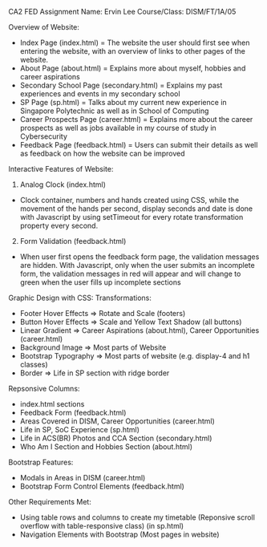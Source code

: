 CA2 FED Assignment
Name: Ervin Lee
Course/Class: DISM/FT/1A/05

Overview of Website:
- Index Page (index.html) = The website the user should first see when entering the website, with an overview of links to other pages of the website.
- About Page (about.html) = Explains more about myself, hobbies and career aspirations
- Secondary School Page (secondary.html) = Explains my past experiences and events in my secondary school
- SP Page (sp.html) = Talks about my current new experience in Singapore Polytechnic as well as in School of Computing
- Career Prospects Page (career.html) = Explains more about the career prospects as well as jobs available in my course of study in Cybersecurity
- Feedback Page (feedback.html) = Users can submit their details as well as feedback on how the website can be improved 

Interactive Features of Website:
1. Analog Clock (index.html)
- Clock container, numbers and hands created using CSS, while the movement of the hands per second, display seconds and date is done with Javascript by using setTimeout for every rotate transformation property every second.

2. Form Validation (feedback.html)
- When user first opens the feedback form page, the validation messages are hidden. With Javascript, only when the user submits an incomplete form, the validation messages in red will appear and will change to green when the user fills up incomplete sections

Graphic Design with CSS:
Transformations:
- Footer Hover Effects => Rotate and Scale (footers)
- Button Hover Effects => Scale and Yellow Text Shadow (all buttons)
- Linear Gradient => Career Aspirations (about.html), Career Opportunities (career.html)
- Background Image => Most parts of Website 
- Bootstrap Typography => Most parts of website (e.g. display-4 and h1 classes)
- Border => Life in SP section with ridge border 

Repsonsive Columns:
- index.html sections 
- Feedback Form (feedback.html)
- Areas Covered in DISM, Career Opportunities (career.html)
- Life in SP, SoC Experience (sp.html)
- Life in ACS(BR) Photos and CCA Section (secondary.html)
- Who Am I Section and Hobbies Section (about.html)

Bootstrap Features:
- Modals in Areas in DISM (career.html)
- Bootstrap Form Control Elements (feedback.html)

Other Requirements Met:
- Using table rows and columns to create my timetable (Reponsive scroll overflow with table-responsive class) (in sp.html)
- Navigation Elements with Bootstrap (Most pages in website)
